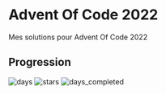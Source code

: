 # Advent Of Code 2022

Mes solutions pour Advent Of Code 2022

## Progression

![days](https://img.shields.io/badge/day%20📅-9-blue)
![stars](https://img.shields.io/badge/stars%20⭐-18-yellow)
![days_completed](https://img.shields.io/badge/days%20completed-9-red)
